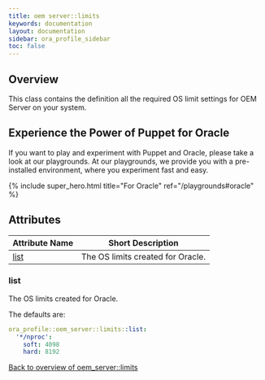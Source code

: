 ```yaml
---
title: oem server::limits
keywords: documentation
layout: documentation
sidebar: ora_profile_sidebar
toc: false
---
```

## Overview

This class contains the definition all the required OS limit settings for OEM Server on your system.





## Experience the Power of Puppet for Oracle

If you want to play and experiment with Puppet and Oracle, please take a look at our playgrounds. At our playgrounds, we provide you with a pre-installed environment, where you experiment fast and easy.

{% include super_hero.html title="For Oracle" ref="/playgrounds#oracle" %}


## Attributes



Attribute Name                   | Short Description                 |
-------------------------------- | --------------------------------- |
[list](#oem_server::limits_list) | The OS limits created for Oracle. |




### list<a name='oem_server::limits_list'>

The OS limits created for Oracle.

The defaults are:

```yaml
ora_profile::oem_server::limits::list:
  '*/nproc':
    soft: 4098
    hard: 8192
```

[Back to overview of oem_server::limits](#attributes)
